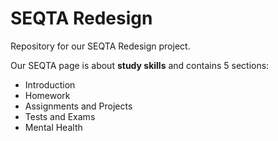 # SEQTA Redesign
Repository for our SEQTA Redesign project.

Our SEQTA page is about **study skills** and contains 5 sections:
- Introduction
- Homework
- Assignments and Projects
- Tests and Exams
- Mental Health
